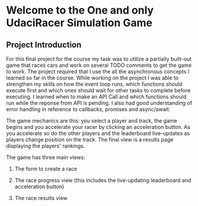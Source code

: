 # Welcome to the One and only UdaciRacer Simulation Game

## Project Introduction
For this final project for the course my task was to utilize a partially built-out game that races cars and work on several TODO comments to get the game to work. The project required that I use the all the asynchronous concepts I learned so far in the course. While working on the project I was able to strengthen my skills on how the event loop runs, which functions should execute first and which ones should wait for other tasks to complete before executing. I learned when to make an API Call and which functions should run while the reponse from API is pending. I also had good understanding of error handling in reference to callbacks, promises and async/await. 


The game mechanics are this: you select a player and track, the game begins and you accelerate your racer by clicking an acceleration button. As you accelerate so do the other players and the leaderboard live-updates as players change position on the track. The final view is a results page displaying the players' rankings.

The game has three main views:

1. The form to create a race

2. The race progress view (this includes the live-updating leaderboard and acceleration button)

3. The race results view




